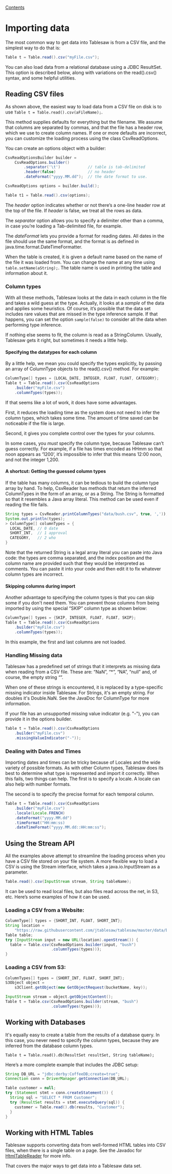 [Contents](https://jtablesaw.github.io/tablesaw/userguide/toc)

Importing data
==============

The most common way to get data into Tablesaw is from a CSV file, and the simplest way to do that is:

```Java
Table t = Table.read().csv("myFile.csv");
```

You can also load data from a relational database using a JDBC ResultSet. This option is described below, along with variations on the read().csv() syntax, and some helpful utilities.

## Reading CSV files

As shown above, the easiest way to load data from a CSV file on disk is to use ```Table t = Table.read().csv(aFileName);```.

This method supplies defaults for everything but the filename. We assume that columns are separated by commas, and that the file has a header row, which we use to create column names. If one or more defaults are incorrect, you can customize the loading process using the class CsvReadOptions. 

You can create an options object with a builder:

```Java
CsvReadOptionsBuilder builder = 
	CsvReadOptions.builder()
		.separator('\t')			// table is tab-delimited
		.header(false)				// no header
		.dateFormat("yyyy.MM.dd");  // the date format to use. 

CsvReadOptions options = builder.build();

Table t1 = Table.read().csv(options);
```

The _header_ option indicates whether or not there’s a one-line header row at the top of the file. If *header* is false, we treat all the rows as data.

The _separator_ option allows you to specify a delimiter other than a comma, in case you’re loading a Tab-delimited file, for example.

The *dateFormat* lets you provide a format for reading dates. All dates in the file should use the same format, and the format is as defined in java.time.format.DateTimeFormatter.

When the table is created, it is given a default name based on the name of the file it was loaded from. You can change the name at any time using ```table.setName(aString);```. The table name is used in printing the table and information about it.

### Column types

With all these methods, Tablesaw looks at the data in each column in the file and takes a wild guess at the type. Actually, it looks at a *sample* of the data and applies some heuristics. Of course, it’s possible that the data set includes rare values that are missed in the type inference sample. If that happens, you can set the option ```sample(false)``` to consider all the data when performing type inference. 

If nothing else seems to fit, the column is read as a StringColumn. Usually, Tablesaw gets it right, but sometimes it needs a little help. 

#### Specifying the datatypes for each column

By a little help, we mean you could specify the types explicitly, by passing an array of ColumnType objects to the read().csv() method. For example:

```Java
ColumnType[] types = {LOCAL_DATE, INTEGER, FLOAT, FLOAT, CATEGORY};
Table t = Table.read().csv(CsvReadOptions
    .builder("myFile.csv")
    .columnTypes(types));
```

If that seems like a lot of work, it does have some advantages.

First, it reduces the loading time as the system does not need to infer the column types, which takes some time. The amount of time saved can be noticeable if the file is large.

Second, it gives you complete control over the types for your columns. 

In some cases, you *must* specify the column type, because Tablesaw can’t guess correctly. For example, if a file has times encoded as HHmm so that noon appears as ‘1200’, it’s impossible to infer that this means 12:00 noon, and not the integer 1,200.  

#### A shortcut: Getting the guessed column types

If the table has many columns, it can be tedious to build the column type array by hand. To help, CsvReader has methods that return the inferred ColumnTypes in the form of an array, or as a String. The String is formatted so that it resembles a Java array literal. This method can be used even if reading the file fails.

```java
String types = CsvReader.printColumnTypes("data/bush.csv", true, ','));
System.out.println(types);
> ColumnType[] columnTypes = {
  LOCAL_DATE, // 0 date 
  SHORT_INT,  // 1 approval 
  CATEGORY,   // 2 who 
}
```

Note that the returned String is a legal array literal you can paste into Java code: the types are comma separated, and the index position and the column name are provided such that they would be interpreted as comments. You can paste it into your code and then edit it to fix whatever column types are incorrect.

#### Skipping columns during import

Another advantage to specifying the column types is that you can skip some if you don't need them. You can prevent those columns from being imported by using the special “SKIP” column type as shown below:

```Java
ColumnType[] types = {SKIP, INTEGER, FLOAT, FLOAT, SKIP};
Table t = Table.read().csv(CsvReadOptions
    .builder("myFile.csv")
    .columnTypes(types));
```

In this example, the first and last columns are not loaded.

### Handling Missing data

Tablesaw has a predefined set of strings that it interprets as missing data when reading from a CSV file. These are: “NaN”,  “*”, “NA”, “null” and, of course, the empty string “”.

When one of these strings is encountered, it is replaced by a type-specific missing indicator inside Tablesaw. For Strings, it's an empty string. For doubles it's Double.NaN. See the JavaDoc for ColumnType for more information.

If your file has an unsupported missing value indicator (e.g. "-"), you can provide it in the options builder.

```Java
Table t = Table.read().csv(CsvReadOptions
    .builder("myFile.csv")
    .missingValueIndicator("-"));
```

### Dealing with Dates and Times

Importing dates and times can be tricky because of Locales and the wide variety of possible formats. As with other Column types, Tablesaw does its best to determine what type is represented and import it correctly. When this fails, two things can help. The first is to specify a locale.  A locale can also help with number formats. 

The second is to specify the precise format for each temporal column.

```Java
Table t = Table.read().csv(CsvReadOptions
    .builder("myFile.csv")
    .locale(Locale.FRENCH)
    .dateFormat("yyyy.MM.dd")
    .timeFormat("HH:mm:ss)
    .dateTimeFormat("yyyy.MM.dd::HH:mm:ss");
```

## Using the Stream API

All the examples above attempt to streamline the loading process when you have a CSV file stored on your file system. A more flexible way to load a CSV is using the Stream interface, which takes a java.io.InputStream as a parameter.

```java
Table.read().csv(InputStream stream, String tableName);
```

It can be used to read local files, but also files read across the net, in S3, etc. Here’s some examples of how it can be used.

### Loading a CSV from a Website:

```java
ColumnType[] types = {SHORT_INT, FLOAT, SHORT_INT};
String location = 
    "https://raw.githubusercontent.com/jtablesaw/tablesaw/master/data/bush.csv";
Table table;
try (InputStream input = new URL(location).openStream()) {
  table = Table.csv(CsvReadOptions.builder(input, "bush")
  					.columnTypes(types)));
}
```

### Loading a CSV from S3:

```Java
ColumnTypes[] types = {SHORT_INT, FLOAT, SHORT_INT};
S3Object object = 
    s3Client.getObject(new GetObjectRequest(bucketName, key));

InputStream stream = object.getObjectContent();
Table t = Table.csv(CsvReadOptions.builder(stream, "bush")
                    .columnTypes(types)));
```

## Working with Databases
It's equally easy to create a table from the results of a database query. In this case, you never need to specify the column types, because they are inferred from the database column types. 

    Table t = Table.read().db(ResultSet resultSet, String tableName);

Here’s a more complete example that  includes the JDBC setup:

```Java
String DB_URL = "jdbc:derby:CoffeeDB;create=true";
Connection conn = DriverManager.getConnection(DB_URL);

Table customer = null; 
try (Statement stmt = conn.createStatement()) {
  String sql = "SELECT * FROM Customer";
  try (ResultSet results = stmt.executeQuery(sql)) {
    customer = Table.read().db(results, "Customer");
  }
}
```

## Working with HTML Tables

Tablesaw supports converting data from well-formed HTML tables into CSV files, when there is a single table on a page. See the Javadoc for [HtmlTableReader](https://jtablesaw.github.io/tablesaw/apidocs/tech/tablesaw/io/html/HtmlTableReader.html) for more info.

That covers the major ways to get data into a Tablesaw data set. 